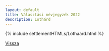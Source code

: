 ```yaml
---
layout: default
title: Választási névjegyzék 2022
description: Lothárd
---
```


{% include settlementHTMLs/Lothaard.html %}

[Vissza](./)
